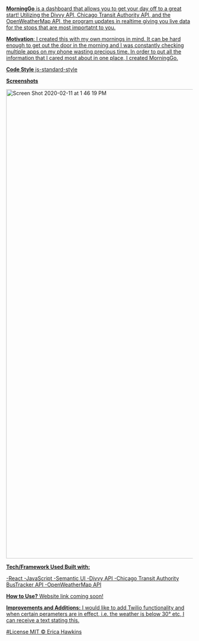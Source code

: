 <a href="build/index.html" rel="nofollow" target="_blank">

**MorningGo** is a dashboard that allows you to get your day off to a great start! Utilizing the Divvy API, Chicago Transit Authority API, and the OpenWeatherMap API, the program updates in realtime giving you live data for the stops that are most importatnt to you. 

**Motivation**: I created this with my own mornings in mind. It can be hard enough to get out the door in the morning and I was constantly checking multiple apps on my phone wasting precious time. In order to put all the information that I cared most about in one place, I created MorningGo.

**Code Style** js-standard-style

**Screenshots** 

<img width="1265" alt="Screen Shot 2020-02-11 at 1 46 19 PM" src="https://user-images.githubusercontent.com/46728814/74277231-c5024d80-4cdc-11ea-9d1f-995ebf823d79.png">

**Tech/Framework Used Built with:**

-React
-JavaScript 
-Semantic UI 
-Divvy API 
-Chicago Transit Authority BusTracker API 
-OpenWeatherMap API 

**How to Use?** 
Website link coming soon! 

**Improvements and Additions:** I would like to add Twilio functionality and when certain perameters are in effect, i.e. the weather is below 30° etc, I can receive a text stating this. 

#License MIT © Erica Hawkins


